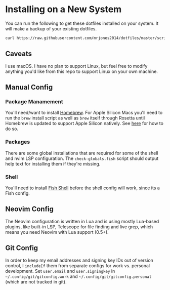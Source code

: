 # Installing on a New System

You can run the following to get these dotfiles installed on your system. It will make a backup of your existing dotfiles.

```sh
curl https://raw.githubusercontent.com/mrjones2014/dotfiles/master/scripts/config-init | bash
```

## Caveats

I use macOS. I have no plan to support Linux, but feel free to modify anything you'd like from this repo to support Linux on your own machine.

## Manual Config

### Package Manamement

You'll need/want to install [Homebrew](https://brew.sh). For Apple Silicon Macs you'll need to run the `brew` install script
as well as `brew` itself through Rosetta until Homebrew is updated to support Apple Silicon natively.
See [here](https://stackoverflow.com/questions/64882584/how-to-run-the-homebrew-installer-under-rosetta-2-on-m1-macbook/64883440) for how to do so.

### Packages

There are some global installations that are required for some of the shell and nvim LSP configuration. The `check-globals.fish` script should output help text
for installing them if they're missing.

### Shell

You'll need to install [Fish Shell](https://github.com/fish-shell/fish-shell) before the shell config will work, since its a Fish config.

## Neovim Config

The Neovim configuration is written in Lua and is using mostly Lua-based plugins, like built-in LSP, Telescope for file finding and live grep,
which means you need Neovim with Lua support (0.5+).

## Git Config

In order to keep my email addresses and signing key IDs out of version control, I `includeIf` them from separate configs for work vs. personal development. Set `user.email` and `user.signingkey` in `~/.config/git/gitconfig.work` and `~/.config/git/gitconfig.personal` (which are not tracked in git).
